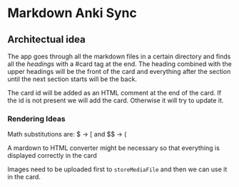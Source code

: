 # Markdown Anki Sync

## Architectual idea

The app goes through all the markdown files in a certain directory and finds all the _headings_ with a #card tag at the end. The heading combined with the upper headings will be the front of the card and everything after the section until the next section starts will be the back.

The card id will be added as an HTML comment at the end of the card. If the id is not present we will add the card. Otherwise it will try to update it.

### Rendering Ideas

Math substitutions are: $ -> \[ and $$ -> \(

A mardown to HTML converter might be necessary so that everything is displayed correctly in the card

Images need to be uploaded first to `storeMediaFile` and then we can use it in the card.
